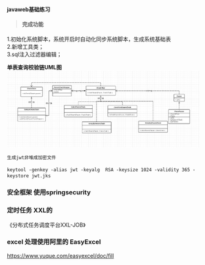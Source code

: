 #### javaweb基础练习

> #### 完成功能 

1.初始化系统脚本，系统开启时自动化同步系统脚本，生成系统基础表  
2.新增工具类；   
3.sql注入过滤器编辑；   

**单表查询校验链UML图**
![avatar](img/uml/checkchain_uml.jpg)

````
生成jwt非堆成加密文件  

keytool -genkey -alias jwt -keyalg  RSA -keysize 1024 -validity 365 -keystore jwt.jks
````

### 安全框架 使用springsecurity


### 定时任务 XXL的
《分布式任务调度平台XXL-JOB》

### excel 处理使用阿里的 EasyExcel
https://www.yuque.com/easyexcel/doc/fill









